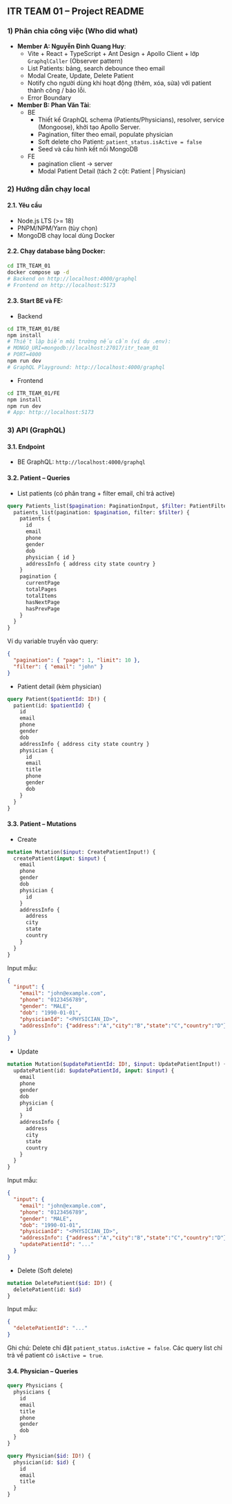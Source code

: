 ## ITR TEAM 01 – Project README

### 1) Phân chia công việc (Who did what)
- **Member A: Nguyễn Đình Quang Huy**:
  - Vite + React + TypeScript + Ant Design + Apollo Client + lớp `GraphqlCaller` (Observer pattern)
  - List Patients: bảng, search debounce theo email
  - Modal Create, Update, Delete Patient
  - Notify cho người dùng khi hoạt động (thêm, xóa, sửa) với patient thành công / báo lỗi.
  - Error Boundary
- **Member B: Phan Văn Tài**:
  - BE
    - Thiết kế GraphQL schema (Patients/Physicians), resolver, service (Mongoose), khởi tạo Apollo Server.
    - Pagination, filter theo email, populate physician
    - Soft delete cho Patient: `patient_status.isActive = false`
    - Seed và cấu hình kết nối MongoDB<br>
  - FE
    - pagination client → server
    - Modal Patient Detail (tách 2 cột: Patient | Physician)

### 2) Hướng dẫn chạy local

#### 2.1. Yêu cầu
- Node.js LTS (>= 18)
- PNPM/NPM/Yarn (tùy chọn)
- MongoDB chạy local dùng Docker

#### 2.2. Chạy database bằng Docker:
```bash
cd ITR_TEAM_01
docker compose up -d
# Backend on http://localhost:4000/graphql
# Frontend on http://localhost:5173
```

#### 2.3. Start BE và FE:
- Backend
```bash
cd ITR_TEAM_01/BE
npm install
# Thiết lập biến môi trường nếu cần (ví dụ .env):
# MONGO_URI=mongodb://localhost:27017/itr_team_01
# PORT=4000
npm run dev
# GraphQL Playground: http://localhost:4000/graphql
```

- Frontend
```bash
cd ITR_TEAM_01/FE
npm install
npm run dev
# App: http://localhost:5173
```

### 3) API (GraphQL)

#### 3.1. Endpoint
- BE GraphQL: `http://localhost:4000/graphql`

#### 3.2. Patient – Queries
- List patients (có phân trang + filter email, chỉ trả active)
```graphql
query Patients_list($pagination: PaginationInput, $filter: PatientFilterSearch) {
  patients_list(pagination: $pagination, filter: $filter) {
    patients {
      id
      email
      phone
      gender
      dob
      physician { id }
      addressInfo { address city state country }
    }
    pagination {
      currentPage
      totalPages
      totalItems
      hasNextPage
      hasPrevPage
    }
  }
}
```
Ví dụ variable truyền vào query:
```json
{
  "pagination": { "page": 1, "limit": 10 },
  "filter": { "email": "john" }
}
```

- Patient detail (kèm physician)
```graphql
query Patient($patientId: ID!) {
  patient(id: $patientId) {
    id
    email
    phone
    gender
    dob
    addressInfo { address city state country }
    physician { 
      id 
      email 
      title 
      phone 
      gender 
      dob 
    }
  }
}
```

#### 3.3. Patient – Mutations
- Create
```graphql
mutation Mutation($input: CreatePatientInput!) {
  createPatient(input: $input) {
    email
    phone
    gender
    dob
    physician {
      id
    }
    addressInfo {
      address
      city
      state
      country
    }
  }
}
```
Input mẫu:
```json
{
  "input": {
    "email": "john@example.com",
    "phone": "0123456789",
    "gender": "MALE",
    "dob": "1990-01-01",
    "physicianId": "<PHYSICIAN_ID>",
    "addressInfo": {"address":"A","city":"B","state":"C","country":"D"}
  }
}
```

- Update
```graphql
mutation Mutation($updatePatientId: ID!, $input: UpdatePatientInput!) {
  updatePatient(id: $updatePatientId, input: $input) {
    email
    phone
    gender
    dob
    physician {
      id
    }
    addressInfo {
      address
      city
      state
      country
    }
  }
}
```

Input mẫu:
```json
{
  "input": {
    "email": "john@example.com",
    "phone": "0123456789",
    "gender": "MALE",
    "dob": "1990-01-01",
    "physicianId": "<PHYSICIAN_ID>",
    "addressInfo": {"address":"A","city":"B","state":"C","country":"D"},
    "updatePatientId": "..."
  }
}
```


- Delete (Soft delete)
```graphql
mutation DeletePatient($id: ID!) {
  deletePatient(id: $id)
}
```

Input mẫu:
```json
{
  "deletePatientId": "..."
}
```

Ghi chú: Delete chỉ đặt `patient_status.isActive = false`. Các query list chỉ trả về patient có `isActive = true`.

#### 3.4. Physician – Queries
```graphql
query Physicians {
  physicians {
    id
    email
    title
    phone
    gender
    dob
  }
}

query Physician($id: ID!) {
  physician(id: $id) {
    id
    email
    title
  }
}
```